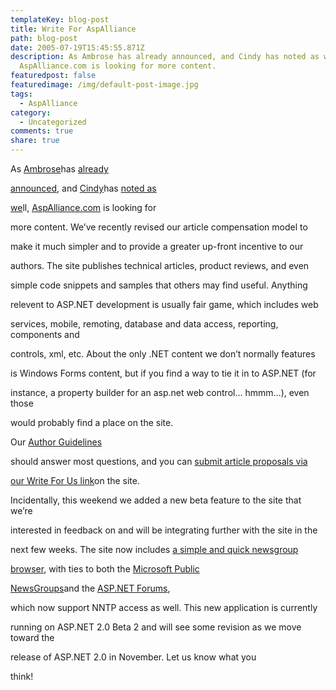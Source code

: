 ```yaml
---
templateKey: blog-post
title: Write For AspAlliance
path: blog-post
date: 2005-07-19T15:45:55.871Z
description: As Ambrose has already announced, and Cindy has noted as well,
  AspAlliance.com is looking for more content.
featuredpost: false
featuredimage: /img/default-post-image.jpg
tags:
  - AspAlliance
category:
  - Uncategorized
comments: true
share: true
---
```

<!--StartFragment-->

As [Ambrose](http://dotnettemplar.net/)has [already](http://dotnettemplar.net/PermaLink,guid,4a773953-3a83-4d60-9886-b3e276f1d65c.aspx)

[announced](http://dotnettemplar.net/PermaLink,guid,4a773953-3a83-4d60-9886-b3e276f1d65c.aspx), and [Cindy](http://brucato.us/BLOGS/cindy)has [noted as](http://brucato.us/BLOGS/cindy/archive/2005/07/14/616.aspx)

[we](http://brucato.us/BLOGS/cindy/archive/2005/07/14/616.aspx)ll, [AspAlliance.com](http://aspalliance.com/) is looking for

more content. We’ve recently revised our article compensation model to

make it much simpler and to provide a greater up-front incentive to our

authors. The site publishes technical articles, product reviews, and even

simple code snippets and samples that others may find useful. Anything

relevent to ASP.NET development is usually fair game, which includes web

services, mobile, remoting, database and data access, reporting, components and

controls, xml, etc. About the only .NET content we don’t normally features

is Windows Forms content, but if you find a way to tie it in to ASP.NET (for

instance, a property builder for an asp.net web control… hmmm…), even those

would probably find a place on the site.

Our [Author Guidelines](http://aspalliance.com/guidelines.aspx)

[](http://aspalliance.com/guidelines.aspx)should answer most questions, and you can [submit article proposals via](http://aspalliance.com/submitArticle.aspx)

[our Write For Us link](http://aspalliance.com/submitArticle.aspx)on the site.

Incidentally, this weekend we added a new beta feature to the site that we’re

interested in feedback on and will be integrating further with the site in the

next few weeks. The site now includes [a simple and quick newsgroup](http://beta.aspalliance.com/groups)

[browser](http://beta.aspalliance.com/groups), with ties to both the [Microsoft Public](http://beta.aspalliance.com/groups/Default.aspx?s=1)

[NewsGroups](http://beta.aspalliance.com/groups/Default.aspx?s=1)and the [ASP.NET Forums](http://beta.aspalliance.com/groups/Default.aspx?s=2),

which now support NNTP access as well. This new application is currently

running on ASP.NET 2.0 Beta 2 and will see some revision as we move toward the

release of ASP.NET 2.0 in November. Let us know what you

think!

<!--EndFragment-->